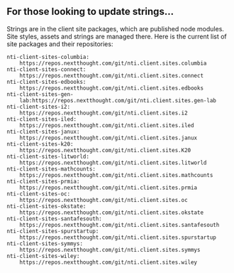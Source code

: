 ## For those looking to update strings...

Strings are in the client site packages, which are published node modules. Site styles, assets and strings are managed there. Here is the current list of site packages and their repositories:

	nti-client-sites-columbia:
		https://repos.nextthought.com/git/nti.client.sites.columbia
	nti-client-sites-connect:
		https://repos.nextthought.com/git/nti.client.sites.connect
	nti-client-sites-edbooks:
		https://repos.nextthought.com/git/nti.client.sites.edbooks
	nti-client-sites-gen-
		lab:https://repos.nextthought.com/git/nti.client.sites.gen-lab
	nti-client-sites-i2:
		https://repos.nextthought.com/git/nti.client.sites.i2
	nti-client-sites-iled:
		https://repos.nextthought.com/git/nti.client.sites.iled
	nti-client-sites-janux:
		https://repos.nextthought.com/git/nti.client.sites.janux
	nti-client-sites-k20:
		https://repos.nextthought.com/git/nti.client.sites.K20
	nti-client-sites-litworld:
		https://repos.nextthought.com/git/nti.client.sites.litworld
	nti-client-sites-mathcounts:
		https://repos.nextthought.com/git/nti.client.sites.mathcounts
	nti-client-sites-prmia:
		https://repos.nextthought.com/git/nti.client.sites.prmia
	nti-client-sites-oc:
		https://repos.nextthought.com/git/nti.client.sites.oc
	nti-client-sites-okstate:
		https://repos.nextthought.com/git/nti.client.sites.okstate
	nti-client-sites-santafesouth:
		https://repos.nextthought.com/git/nti.client.sites.santafesouth
	nti-client-sites-spurstartup:
		https://repos.nextthought.com/git/nti.client.sites.spurstartup
	nti-client-sites-symmys:
		https://repos.nextthought.com/git/nti.client.sites.symmys
	nti-client-sites-wiley:
		https://repos.nextthought.com/git/nti.client.sites.wiley
